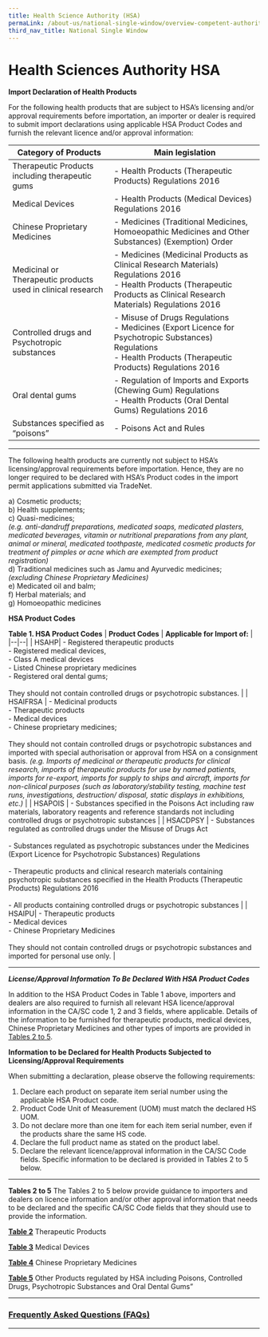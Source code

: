 ```yaml
---
title: Health Science Authority (HSA)
permaLink: /about-us/national-single-window/overview-competent-authorities-requirements-for-controlled-items-HAS
third_nav_title: National Single Window
---
```



# Health Sciences Authority HSA

**Import Declaration of Health Products**

For the following health products  that are subject to HSA’s licensing and/or approval requirements before importation, an importer or dealer is required to submit import declarations using applicable HSA Product Codes and furnish the relevant licence and/or approval information:

|  **Category of Products**| **Main legislation** |
|--|--|
|  Therapeutic Products including therapeutic gums| - Health Products (Therapeutic Products) Regulations 2016 |
| Medical Devices | -   Health Products (Medical Devices) Regulations 2016 |
|Chinese Proprietary Medicines  | -   Medicines (Traditional Medicines, Homoeopathic Medicines and Other Substances) (Exemption) Order |
| Medicinal or Therapeutic products used in clinical research | -   Medicines (Medicinal Products as Clinical Research Materials) Regulations 2016<br>-   Health Products (Therapeutic Products as Clinical Research Materials) Regulations 2016 |
|  Controlled drugs and Psychotropic substances| -   Misuse of Drugs Regulations<br>-   Medicines (Export Licence for Psychotropic Substances) Regulations<br>-   Health Products (Therapeutic Products) Regulations 2016 |
|Oral dental gums  | -   Regulation of Imports and Exports (Chewing Gum) Regulations<br>-   Health Products (Oral Dental Gums) Regulations 2016 |
| Substances specified as “poisons” |  -   Poisons Act and Rules|
***
The following health products are currently not subject to HSA’s licensing/approval requirements before importation. Hence, they are no longer required to be declared with HSA’s Product codes in the import permit applications submitted via TradeNet.

a) Cosmetic products;  
b) Health supplements;  
c) Quasi-medicines;  
_(e.g. anti-dandruff preparations, medicated soaps, medicated plasters, medicated beverages, vitamin or nutritional preparations from any plant, animal or mineral, medicated toothpaste, medicated cosmetic products for treatment of pimples or acne which are exempted from product registration)_  
d) Traditional medicines such as Jamu and Ayurvedic medicines;  
_(excluding Chinese Proprietary Medicines)_  
e) Medicated oil and balm;  
f) Herbal materials; and  
g) Homoeopathic medicines

**HSA Product Codes**

**Table 1. HSA Product Codes**
| **Product Codes** | **Applicable for Import of:** |
|--|--|
| HSAHP| -   Registered therapeutic products<br>-   Registered medical devices,<br>-   Class A medical devices<br>-   Listed Chinese proprietary medicines<br>-   Registered oral dental gums;<br><br>They should not contain controlled drugs or psychotropic substances. |
| HSAIFRSA | -   Medicinal products<br>-   Therapeutic products<br>-   Medical devices <br>-   Chinese proprietary medicines;<br><br>They should not contain controlled drugs or psychotropic substances and imported with special authorisation or approval from HSA on a consignment basis.  _(e.g. Imports of medicinal or therapeutic products for clinical research, imports of therapeutic products for use by named patients, imports for re-export, imports for supply to ships and aircraft, imports for non-clinical purposes (such as laboratory/stability testing, machine test runs, investigations, destruction/ disposal, static displays in exhibitions, etc.)_ |
| HSAPOIS | -   Substances specified in the Poisons Act including raw materials, laboratory reagents and reference standards not including controlled drugs or psychotropic substances |
| HSACDPSY | -   Substances regulated as controlled drugs under the Misuse of Drugs Act<br><br>-   Substances regulated as psychotropic substances under the Medicines (Export Licence for Psychotropic Substances) Regulations<br><br>-   Therapeutic products and clinical research materials containing psychotropic substances specified in the Health Products (Therapeutic Products) Regulations 2016<br><br>-   All products containing controlled drugs or psychotropic substances |
|  HSAIPU| -   Therapeutic products<br>-   Medical devices<br>-   Chinese Proprietary Medicines<br><br>They should not contain controlled drugs or psychotropic substances and imported for personal use only. |
***
**_License/Approval Information To Be Declared With HSA Product Codes_**

In addition to the HSA Product Codes in Table 1 above, importers and dealers are also required to furnish all relevant HSA licence/approval information in the CA/SC code 1, 2 and 3 fields, where applicable. Details of the information to be furnished for therapeutic products, medical devices, Chinese Proprietary Medicines and other types of imports are provided in  [Tables 2 to 5](https://www.customs.gov.sg/about-us/national-single-window/tradenet/competent-authorities-requirements-for-controlled-items/health-sciences-authority-hsa#tables2to5).  

**Information to be Declared for Health Products Subjected to Licensing/Approval Requirements**

When submitting a declaration, please observe the following requirements:

1.  Declare each product on separate item serial number using the applicable HSA Product code.
2.  Product Code Unit of Measurement (UOM) must match the declared HS UOM.
3.  Do not declare more than one item for each item serial number, even if the products share the same HS code.
4.  Declare the full product name as stated on the product label.
5.  Declare the relevant licence/approval information in the CA/SC Code fields. Specific information to be declared is provided in Tables 2 to 5 below.
***

**Tables 2 to 5**
The Tables 2 to 5 below provide guidance to importers and dealers on licence information and/or other approval information that needs to be declared and the specific CA/SC Code fields that they should use to provide the information.

[**Table 2**](https://www.hsa.gov.sg/docs/default-source/hprg-ald/table2_therapeutic-products.pdf)  Therapeutic Products

[**Table 3**](https://www.hsa.gov.sg/docs/default-source/hprg-ald/table3_medical-devices.pdf)  Medical Devices

[**Table 4**](https://www.hsa.gov.sg/docs/default-source/hprg-ald/table4_chinese-proprietary-medicines.pdf)  Chinese Proprietary Medicines

[**Table 5**](https://www.hsa.gov.sg/docs/default-source/hprg-ald/table5_other-category-products.pdf)  Other Products regulated by HSA including Poisons, Controlled Drugs, Psychotropic Substances and Oral Dental Gums”
***
### [Frequently Asked Questions (FAQs)](https://www.hsa.gov.sg/docs/default-source/hprg-ald/frequently_asked_questions.pdf)
***
